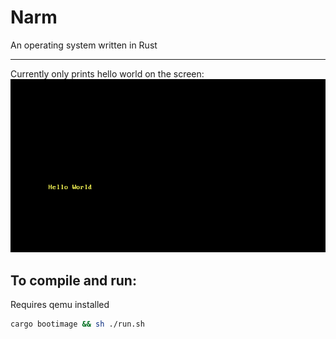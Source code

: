 # Narm
An operating system written in Rust

<hr>

Currently only prints hello world on the screen:
![screenshot](screenshot/ss.png)

## To compile and run:
Requires qemu installed
```sh
cargo bootimage && sh ./run.sh
```